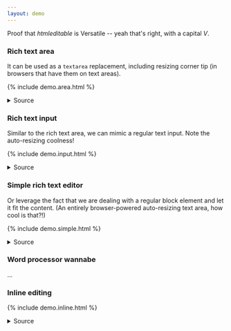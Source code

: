 ```yaml
---
layout: demo
---
```


Proof that <dfn>htmleditable</dfn> is Versatile -- yeah that's right, with a
capital *V*.

### Rich text area

It can be used as a `textarea` replacement, including resizing corner tip (in
browsers that have them on text areas).

{% include demo.area.html %}
<details>
<summary>Source</summary>
{% highlight html %}
{% include demo.area.html %}
{% endhighlight %}
</details>

### Rich text input

Similar to the rich text area, we can mimic a regular text input. Note the
auto-resizing coolness!

{% include demo.input.html %}
<details>
<summary>Source</summary>
{% highlight html %}
{% include demo.input.html %}
{% endhighlight %}
</details>

### Simple rich text editor

Or leverage the fact that we are dealing with a regular block element and let
it fit the content. (An entirely browser-powered auto-resizing text area, how
cool is that?!)

{% include demo.simple.html %}
<details>
<summary>Source</summary>
{% highlight html %}
{% include demo.simple.html %}
{% endhighlight %}
</details>

### Word processor wannabe

&hellip;

### Inline editing

{% include demo.inline.html %}
<details>
<summary>Source</summary>
{% highlight html %}
{% include demo.inline.html %}
{% endhighlight %}
</details>
